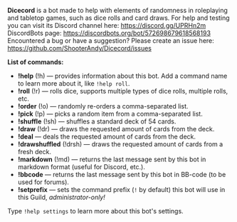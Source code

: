 **Dicecord** is a bot made to help with elements of randomness in roleplaying and tabletop games, such as dice rolls and card draws.
For help and testing you can visit its Discord channel here: https://discord.gg/UPRHn2m
DiscordBots page: https://discordbots.org/bot/572698679618568193
Encountered a bug or have a suggestion? Please create an issue here: https://github.com/ShooterAndy/Dicecord/issues

**List of commands:**
 * **!help** (!h) — provides information about this bot. Add a command name to learn more about it, like `!help roll`.
 * **!roll** (!r) — rolls dice, supports multiple types of dice rolls, multiple rolls, etc.
 * **!order** (!o) — randomly re-orders a comma-separated list.
 * **!pick** (!p) — picks a random item from a comma-separated list.
 * **!shuffle** (!sh) — shuffles a standard deck of 54 cards.
 * **!draw** (!dr) — draws the requested amount of cards from the deck.
 * **!deal** — deals the requested amount of cards from the deck.
 * **!drawshuffled** (!drsh) — draws the requested amount of cards from a fresh deck.
 * **!markdown** (!md) — returns the last message sent by this bot in markdown format (useful for Discord, etc.).
 * **!bbcode** — returns the last message sent by this bot in BB-code (to be used for forums).
 * **!setprefix** — sets the command prefix (`!` by default) this bot will use in this Guild, _administrator-only!_  
 
 Type `!help settings` to learn more about this bot's settings.